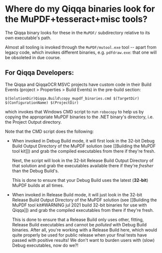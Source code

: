 # Where do my Qiqqa binaries look for the MuPDF+tesseract+misc tools?

The Qiqqa binary looks for these in the `MuPDF/` subdirectory relative to its own executable's path.

Almost all tooling is invoked through the `MuPDF/mutool.exe` tool -- apart from legacy code, which invokes different binaries, e.g. `pdfdraw.exe`: that one will be obsoleted in due course.

## For Qiqqa Developers:

The Qiqqa  and QiqqaOCR MSVC projects have custom code in their Build Events (project > Properties > Build Events) in the pre-build section:

```
$(SolutionDir)Qiqqa.Build\copy_mupdf_binaries.cmd $(TargetDir) $(ConfigurationName) $(ProjectDir)
```

which invokes that Windows CMD script to run `robocopy` to help us by copying the appropriate MuPDF binaries to the .NET binary's directory, i.e. the Project Output directory.

Note that the CMD script does the following:

- When invoked in Debug Build mode, it will first look in the 32-bit Debug Build Output Directory of the MuPDF solution (see [[Building the MuPDF tool kit]]) and grab the compiled executables from there if they're fresh.

  Next, the script will look in the 32-bit Release Build Output Directory of that solution and grab the executables available there if they're *fresher* than the Debug Build's.
  
  This is done to ensure that your Debug Build uses the latest (**32-bit**) MuPDF builds at all times.
- When invoked in Release Build mode, it will just look in the 32-bit Release Build Output Directory of the MuPDF solution (see [[Building the MuPDF tool kit#WARNING jul 2021 build 32-bit binaries for use with Qiqqa]]) and grab the compiled executables from there if they're fresh.

  This is done to ensure that a Release Build only uses other, fitting, Release Build executables and cannot be *polluted* with Debug Build binaries. After all, you're working with a Release Build here, which would quite properly be used for public release when your final tests have passed with positive results!
  We don't want to burden users with (slow) Debug executables, now do we?!
  
